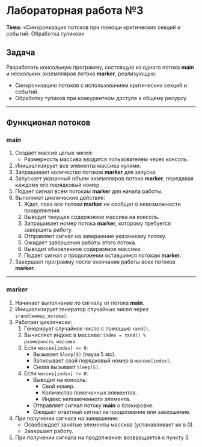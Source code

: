 # Лабораторная работа №3  
**Тема:** «Синхронизация потоков при помощи критических секций и событий. Обработка тупиков»   

## Задача  
Разработать консольную программу, состоящую из одного потока **main** и нескольких экземпляров потока **marker**, реализующую:  
- Синхронизацию потоков с использованием критических секций и событий.  
- Обработку тупиков при конкурентном доступе к общему ресурсу.  

---

## Функционал потоков  

### **main**  
1. Создает массив целых чисел:  
   - Размерность массива вводится пользователем через консоль.  
2. Инициализирует все элементы массива нулями.  
3. Запрашивает количество потоков **marker** для запуска.  
4. Запускает указанный объем экземпляров потока **marker**, передавая каждому его порядковый номер.  
5. Подает сигнал всем потокам **marker** для начала работы.  
6. Выполняет циклические действия:  
   1. Ждет, пока все потоки **marker** не сообщат о невозможности продолжения.  
   2. Выводит текущее содержимое массива на консоль.  
   3. Запрашивает номер потока **marker**, которому требуется завершить работу.  
   4. Отправляет сигнал на завершение указанному потоку.  
   5. Ожидает завершения работы этого потока.  
   6. Выводит обновленное содержимое массива.  
   7. Подает сигнал о продолжении оставшимся потокам **marker**.  
7. Завершает программу после окончания работы всех потоков **marker**.  

---

### **marker**  
1. Начинает выполнение по сигналу от потока **main**.  
2. Инициализирует генератор случайных чисел через `srand(номер_потока)`.  
3. Работает циклически:  
   1. Генерирует случайное число с помощью `rand()`.  
   2. Вычисляет индекс в массиве: `index = rand() % размерность_массива`.  
   3. Если `массив[index] == 0`:  
      - Вызывает `Sleep(5)` (пауза 5 мс).  
      - Записывает свой порядковый номер в `массив[index]`.  
      - Снова вызывает `Sleep(5)`.  
   4. Если `массив[index] != 0`:  
      - Выводит на консоль:  
        - Свой номер.  
        - Количество помеченных элементов.  
        - Индекс непомеченного элемента.  
      - Отправляет сигнал потоку **main** о блокировке.  
      - Ожидает ответный сигнал на продолжение или завершение.  
4. При получении сигнала на завершение:  
   - Освобождает занятые элементы массива (устанавливает их в 0).  
   - Завершает работу.  
5. При получении сигнала на продолжение: возвращается к пункту 3.  
